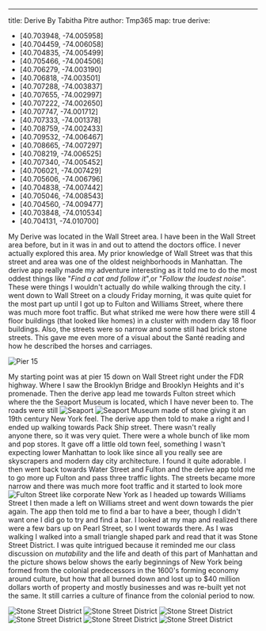 ---
title: Derive By Tabitha Pitre
author: Tmp365
map: true
derive:
  - [40.703948, -74.005958]
  - [40.704459, -74.006058]
  - [40.704835, -74.005499]
  - [40.705466, -74.004506]
  - [40.706279, -74.003190]
  - [40.706818, -74.003501]
  - [40.707288, -74.003837]
  - [40.707655, -74.002997]
  - [40.707222, -74.002650]
  - [40.707747, -74.001712]
  - [40.707333, -74.001378]
  - [40.708759, -74.002433]
  - [40.709532, -74.006467]
  - [40.708665, -74.007297]
  - [40.708219, -74.006525]
  - [40.707340, -74.005452]
  - [40.706021, -74.007429]
  - [40.705606, -74.006796]
  - [40.704838, -74.007442]
  - [40.705046, -74.008543]
  - [40.704560, -74.009477]
  - [40.703848, -74.010534]
  - [40.704131, -74.010700]


My Derive was located in the Wall Street area. I have been in the Wall Street
area before, but in it was in and out to attend the doctors office.
I never actually explored this area. My prior knowledge of Wall Street was
that this street and area was one of the oldest neighborhoods in Manhattan.
The derive app really made my adventure interesting as it told me to do the most
oddest things like "_Find a cat and follow it_",or "_Follow the loudest noise_".
These were things I wouldn't actually do while walking through the city.
I went down to Wall Street on a cloudy Friday morning, it was quite quiet for
the most part up until I got up to Fulton and Williams Street, where there was
much more foot traffic. But what striked me were how there were still 4 floor
buildings (that looked like homes) in a cluster with modern day 18 floor buildings.
Also, the streets were so narrow and some still had brick stone streets.
This gave me even more of a visual about the Santé reading and how he described
the horses and carriages.


![Pier 15](https://i.imgur.com/uWeAMpG.jpg)

My starting point was at pier 15 down on Wall Street right under the FDR
highway. Where I saw the Brooklyn Bridge and Brooklyn Heights and it's promenade.
Then the derive app lead me towards Fulton street which where the
the Seaport Museum is located, which I have never been to. The roads were still ![Seaport](https://i.imgur.com/lFTy9nL.jpg)
![Seaport Museum](https://i.imgur.com/egPfh13.jpg)
made of stone giving it an 19th century New York feel. The derive app then told
to make a right and I ended up walking towards Pack Ship street. There wasn't really  
anyone there, so it was very quiet. There were a whole bunch of like mom and pop
stores. It gave off a little old town feel, something I wasn't expecting
lower Manhattan to look like since all you really see are skyscrapers and modern
day city architecture. I found it quite adorable.
I then went back towards Water Street and Fulton and the derive app told me to
go more up Fulton and pass three traffic lights. The streets became more narrow
and there was much more foot traffic and it started to look more ![Fulton Street](https://i.imgur.com/RqESkTp.jpg)
like corporate New York as I headed up towards Williams Street
I then made a left on Williams street and went down towards the pier again. The
app then told me to find a bar to have a beer, though I didn't want one I did
go to try and find a bar. I looked at my map and realized there were a few bars
up on Pearl Street, so I went towards there. As I was walking I walked into a
small triangle shaped park and read that it was Stone Street District. I was quite
intrigued because it reminded me our class discussion on _mutability_ and the life and death
of this part of Manhattan and the picture shows below shows the early beginnings of
New York being formed from the colonial predecessors in the 1600's forming economy around
culture, but how that all burned down and lost up to $40 million dollars worth
of property and mostly businesses and was re-built yet not the same. It still carries
a culture of finance from the colonial period to now.  


![Stone Street District](https://i.imgur.com/pXoZHpT.jpg)
![Stone Street District](https://i.imgur.com/aCaHf0j.jpg)
![Stone Street District](https://i.imgur.com/aCaHf0j.jpg)
![Stone Street District](https://i.imgur.com/MbZ0kv7.gif)
![Stone Street District](https://i.imgur.com/izRAXKI.jpg)
![Stone Street District](https://i.imgur.com/izRAXKI.jpg)
